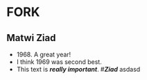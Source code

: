 # FORK
## Matwi Ziad

- 1968\. A great year!
- I think 1969 was second best.
- This text is ***really important***.
#***Ziad***
asdasd
